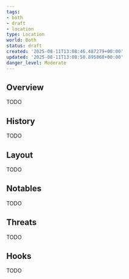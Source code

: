 ```yaml
---
tags:
- both
- draft
- location
type: Location
world: Both
status: draft
created: '2025-08-11T13:08:46.487279+00:00'
updated: '2025-08-11T13:08:50.895868+00:00'
danger_level: Moderate
---
```



## Overview

TODO
## History

TODO
## Layout

TODO
## Notables

TODO
## Threats

TODO
## Hooks

TODO
